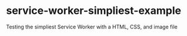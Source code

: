 # service-worker-simpliest-example
Testing the simpliest Service Worker with a HTML, CSS, and image file
